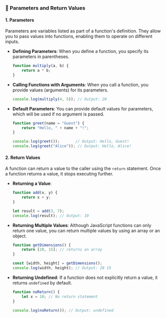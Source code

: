 ### 🔹 Parameters and Return Values

#### **1. Parameters**
Parameters are variables listed as part of a function's definition. They allow you to pass values into functions, enabling them to operate on different inputs.

- **Defining Parameters**: When you define a function, you specify its parameters in parentheses.
  ```javascript
  function multiply(a, b) {
      return a * b;
  }
  ```

- **Calling Functions with Arguments**: When you call a function, you provide values (arguments) for its parameters.
  ```javascript
  console.log(multiply(4, 5)); // Output: 20
  ```

- **Default Parameters**: You can provide default values for parameters, which will be used if no argument is passed.
  ```javascript
  function greet(name = "Guest") {
      return "Hello, " + name + "!";
  }

  console.log(greet());       // Output: Hello, Guest!
  console.log(greet("Alice")); // Output: Hello, Alice!
  ```

#### **2. Return Values**
A function can return a value to the caller using the `return` statement. Once a function returns a value, it stops executing further.

- **Returning a Value**: 
  ```javascript
  function add(x, y) {
      return x + y;
  }

  let result = add(3, 7);
  console.log(result); // Output: 10
  ```

- **Returning Multiple Values**: Although JavaScript functions can only return one value, you can return multiple values by using an array or an object.
  ```javascript
  function getDimensions() {
      return [20, 15]; // returns an array
  }

  const [width, height] = getDimensions();
  console.log(width, height); // Output: 20 15
  ```

- **Returning Undefined**: If a function does not explicitly return a value, it returns `undefined` by default.
  ```javascript
  function noReturn() {
      let x = 10; // No return statement
  }

  console.log(noReturn()); // Output: undefined
  ```
